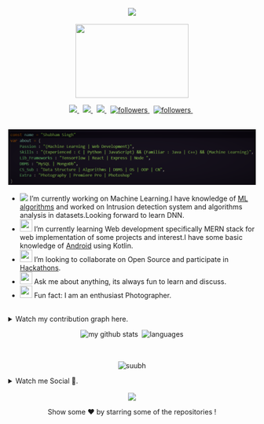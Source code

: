<p align="center" >
  <img src="https://readme-typing-svg.herokuapp.com/?lines=Hii%20There%20!%20I%20am%20Shubham;Welcome%20to%20my%20Github%20Profile;⭐OPEN%20SOURCE%20FOR%20THE%20WIN⭐;You%20are%20great!✨;Thank%20You❤️;&center=true&width=450&height=25"></a>
</p>

<p align="center">
  <a href="https://suubh.github.io/Shubham/index.html">
  <img align="center" src="https://user-images.githubusercontent.com/47265493/115407151-6e13d480-a20d-11eb-9e87-bcc6d3d88c30.gif" height="150px" width="230px" > 
  </a>
</p>



<p align="center">
  
  <a href="https://www.linkedin.com/in/shubham-singh-356ba5168">
    <img src="https://img.shields.io/badge/linkedin-%230077B5.svg?&style=for-the-badge&logo=linkedin&logoColor=white">
  </a>
  &nbsp
  <a href = "https://www.facebook.com/people/Shubham-Singh/100007093204284/">
        <img src="https://img.shields.io/badge/Facebook-1877F2?style=for-the-badge&logo=facebook&logoColor=white">
  </a>
   &nbsp
  <a href="https://www.instagram.com/shutt3rbug_/">
    <img src="https://img.shields.io/badge/instagram-%23E4405F.svg?&style=for-the-badge&logo=instagram&logoColor=white">
  </a>
   &nbsp
  <a href="https://www.twitter.com/shub______">
    <img alt="followers" title="Follow me on Twitter" src="https://img.shields.io/badge/Twitter-1DA1F2?style=for-the-badge&logo=twitter&logoColor=white"/>
  </a>
  &nbsp
  <a href="https://medium.com/@subhdec99">
        <img alt="followers" title="Follow me on Medium" src="https://img.shields.io/badge/Medium-brightgreen?style=for-the-badge&logo=medium&logoColor=white"/>
  </a>
  &nbsp
</p>





<br>
<a href="https://suubh.github.io/Shubham/index.html"><img src="https://github.com/suubh/suubh/blob/master/Screenshot%20(274).png"></a>
<ul>
  <li><img src="https://media.giphy.com/media/WUlplcMpOCEmTGBtBW/giphy.gif" width="30"> I’m currently working on Machine Learning.I have knowledge of <a href="https://github.com/suubh/Machine-Learning-in-Python">ML algorithms</a> and worked on Intrusion detection system and algorithms analysis in datasets.Looking forward to learn DNN. </li>
  <li><img src="https://cultofthepartyparrot.com/parrots/hd/laptop_parrot.gif" width="25" height="25"/> I’m currently learning Web development specifically MERN stack for web implementation of some projects and interest.I have some basic knowledge of <a href="https://github.com/suubh/Hello-Android">Android</a> using Kotlin.</li>
  <li><img src="https://cultofthepartyparrot.com/parrots/hd/githubparrot.gif" width="25" height="25"/> I’m looking to collaborate on Open Source and participate in <a href="https://devpost.com/shubham-btech18?ref_content=user-portfolio&ref_feature=portfolio&ref_medium=global-nav">Hackathons</a>.</li>
  <li><img src="https://cultofthepartyparrot.com/parrots/hd/60fpsparrot.gif" width="25" height="25"/> Ask me about anything, its always fun to learn and discuss.</li>
  <li><img src="https://cultofthepartyparrot.com/parrots/hd/dealwithitnowparrot.gif" width="25" height="25"/> Fun fact: I am an enthusiast Photographer. </li>
</ul>
<br>

<details>
  <summary>Watch my contribution graph here.</summary>
  
 <p align="center">
  <img align="center" width="600" height="200" src="https://activity-graph.herokuapp.com/graph?username=suubh&theme=github" >
 </p>   
</details>

<p align="center">
<img src="https://github-readme-stats.vercel.app/api?username=suubh&show_icons=true&theme=tokyonight" alt="my github stats" width="420"/>&nbsp;
   <img src="https://github-readme-stats.vercel.app/api/top-langs/?username=suubh&layout=compact&theme=tokyonight" alt="languages" height="165">
</p>
<br>




<p align="center"> 
  <img align="center" width="450"  src="https://github-readme-streak-stats.herokuapp.com/?user=suubh&theme=dark" alt="suubh" /> 

</p>

<details>
  <summary>Watch me Social 🤔.</summary>
  <div>
    <a href="https://twitter.com/shub______">
      <img align="left" src="https://github-readme-twitter.gazf.vercel.app/api?id=shub______&layout=wide&show_reply=off&show_retweet=on" />
    </a>
    
   <a href="https://open.spotify.com/user/31ejjw6vcpxdok5fw4mchwoiscqq?si=N-KcmL0sTxaC6CXiKJuHIw" target="_blank">
    <img width="350px" src="https://novatorem.vercel.app/api/spotify"/>
  </a>
  
  
 </p>
  </div>
</details>
<p align="center">
  <img align="center" src="https://readme-jokes.vercel.app/api">
 </p> 
<p align="center">Show some ❤️ by starring some of the repositories !
</p>



<!--
**suubh/suubh** is a ✨ _special_ ✨ repository because its `README.md` (this file) appears on your GitHub profile.
<br> [![Spotify](https://novatorem.vercel.app/api/spotify)](https://open.spotify.com/user/31ejjw6vcpxdok5fw4mchwoiscqq?si=N-KcmL0sTxaC6CXiKJuHIw)
    ![Shubham's github stats](https://github-readme-stats.vercel.app/api?username=suubh&show_icons=true&hide_border=false)
https://github.com/shub______/github-readme-twitter
    <img align="center" alt="Shubham LinkdeIN" width="22px"  src="https://cdn.jsdelivr.net/npm/simple-icons@v3/icons/linkedin.svg?logoColor=green" />
    <img align="center" alt="Shubham Gmail" width="22px" src="https://cdn.jsdelivr.net/npm/simple-icons@v3/icons/telegram.svg" />
    <img align="center" alt="Shubham Instagram" width="22px" src="https://cdn.jsdelivr.net/npm/simple-icons@v3/icons/instagram.svg" />
    <img align="center" alt="Shubham Twitter" width="22px" src="https://cdn.jsdelivr.net/npm/simple-icons@v3/icons/twitter.svg" />
    <img align="center" width="26px" src="https://cdn.jsdelivr.net/npm/simple-icons@v3/icons/medium.svg" />
    <img align="center" alt="Shubham DEV" width="26px" src="https://cdn1.iconfinder.com/data/icons/logos-and-brands-3/512/84_Dev_logo_logos-512.png">
<details>
  <summary> Watch my trophies .</summary>
<p align="center">
  <a href="https://github.com/ryo-ma/github-profile-trophy" target="_blank">
    <img src="https://github-profile-trophy.vercel.app/?username=suubh&theme=monokai"/>
  </a>
</p>
</details>
| ![Subham GitHub Statistics](https://github-readme-stats.vercel.app/api?username=suubh&show_icons=true&theme=tokyonight) | ![Top Languages](https://github-readme-stats.vercel.app/api/top-langs/?username=suubh&theme=tokyonight) |
| --- | --- |
| ![ GitHub Streak](https://github-readme-streak-stats.herokuapp.com/?user=suubh&theme=dark) | ![Jokes Card](https://readme-jokes.vercel.app/api) |

<p><strong>Languages and Tools:<strong></p>
<img src="https://github.com/TheDudeThatCode/TheDudeThatCode/blob/master/Assets/Hi.gif" width="29px"> 
<p>CREEPER
  <img width="50px" src="https://media.giphy.com/media/lpHQvZu6stHKo/giphy.gif"/>
 </p>
  HELLO -https://raw.githubusercontent.com/alansmathew/alansmathew/master/lang.gif
<img src=https://github.com/rajput2107/rajput2107/blob/master/Assets/Handshake.gif height="65px" width="90px" >


<p align="center"><br>Profile visits<br><img src="https://profile-counter.glitch.me/suubh/count.svg" /></p><br>

<code><img height="30" src="https://raw.githubusercontent.com/github/explore/5c058a388828bb5fde0bcafd4bc867b5bb3f26f3/topics/css/css.png"></code>

<code><img height="30" src="https://raw.githubusercontent.com/github/explore/80688e429a7d4ef2fca1e82350fe8e3517d3494d/topics/cpp/cpp.png"></code>

<code><img height="30" src="https://raw.githubusercontent.com/github/explore/80688e429a7d4ef2fca1e82350fe8e3517d3494d/topics/python/python.png"></code>

<code><img height="30" src="https://raw.githubusercontent.com/github/explore/80688e429a7d4ef2fca1e82350fe8e3517d3494d/topics/mysql/mysql.png"></code>

<code><img height="30" src="https://raw.githubusercontent.com/github/explore/80688e429a7d4ef2fca1e82350fe8e3517d3494d/topics/html/html.png"></code>

<code><img height="30" src="https://raw.githubusercontent.com/github/explore/80688e429a7d4ef2fca1e82350fe8e3517d3494d/topics/git/git.png"></code>

<code><img height="30" src="https://raw.githubusercontent.com/github/explore/80688e429a7d4ef2fca1e82350fe8e3517d3494d/topics/terminal/terminal.png"></code>

<code><img height="40" src="https://miro.medium.com/max/938/1*XEzukXOEUudcXkyrouu3vw.jpeg"></code>

<code><img src="https://devicon.dev/devicon.git/icons/javascript/javascript-original.svg" width="25px" height="30px"/></code>

<code><img src="https://devicon.dev/devicon.git/icons/nodejs/nodejs-original.svg" width="25px" height="30px"/></code>


Here are some ideas to get you started:
- 🔭 I’m currently working on ...
- 🌱 I’m currently learning ...
- 👯 I’m looking to collaborate on ...
- 🤔 I’m looking for help with ...
- 💬 Ask me about ...
- 📫 How to reach me: ...
- 😄 Pronouns: ...
- ⚡ Fun fact: ...
-->
